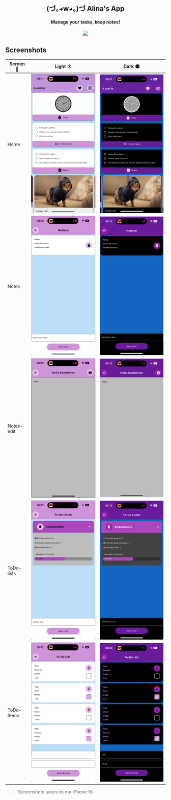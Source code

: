 <h2 align="center">(づ｡◕w◕｡)づ Alina's App</h2>
<h4 align="center">Manage your tasks, keep notes!</h4>

<p align="center">
  <!---<a  href="https://apps.apple.com/app/idYOUR_APP_ID" target="_blank">--->
    <img src="https://developer.apple.com/assets/elements/badges/download-on-the-app-store.svg" style="height: 75px">
  <!---</a>--->
  
</p>

## Screenshots 
| Screen 📱 | Light ☀️ | Dark 🌑 |
|------------|--------|------|
| Home       | ![home](https://github.com/sanriodev/aandm/blob/main/screenshots/main_light.PNG)       |   ![home](https://github.com/sanriodev/aandm/blob/main/screenshots/main_dark.PNG)    |
| Notes      |    ![home](https://github.com/sanriodev/aandm/blob/main/screenshots/notes_light.PNG)     |     ![home](https://github.com/sanriodev/aandm/blob/main/screenshots/notes_dark.PNG)  |
| Notes-edit |    ![home](https://github.com/sanriodev/aandm/blob/main/screenshots/note_edit_light.PNG)     |    ![home](https://github.com/sanriodev/aandm/blob/main/screenshots/note_edit_dark.PNG)   |
| ToDo-lists |   ![home](https://github.com/sanriodev/aandm/blob/main/screenshots/todo_list_light.PNG)      |   ![home](https://github.com/sanriodev/aandm/blob/main/screenshots/todo_list_dark.PNG)    |
| ToDo-Items |    ![home](https://github.com/sanriodev/aandm/blob/main/screenshots/todo_light.PNG)     |    ![home](https://github.com/sanriodev/aandm/blob/main/screenshots/todo_dark.PNG)   |

> Screenshots taken on my IPhone 15
